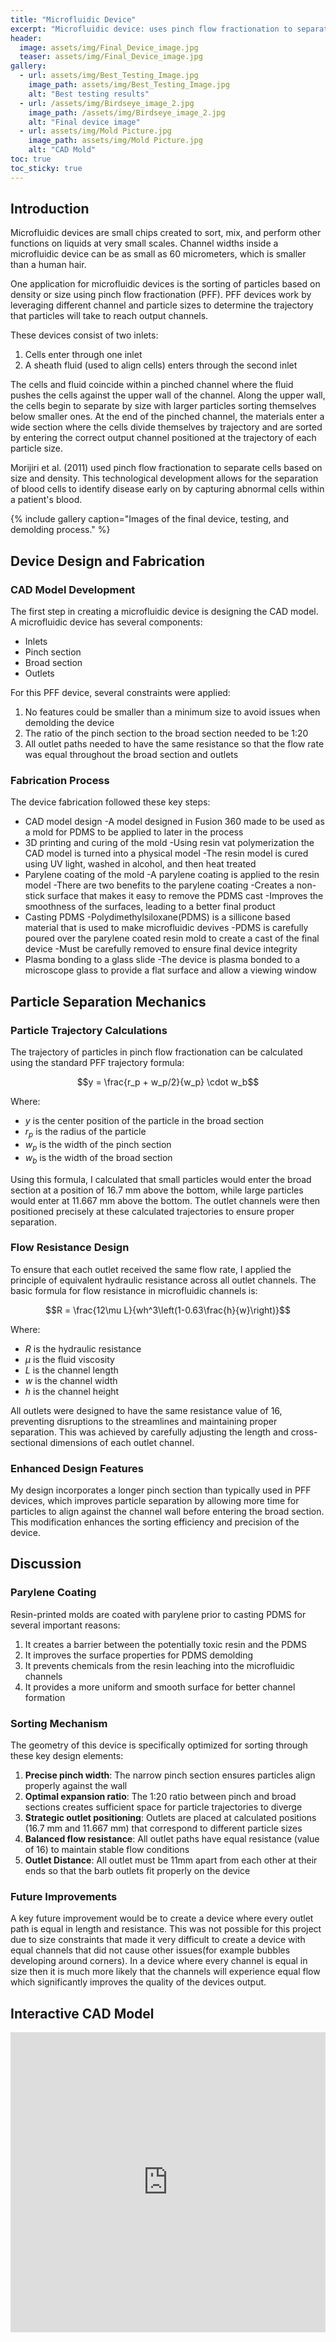 ```yaml
---
title: "Microfluidic Device"
excerpt: "Microfluidic device: uses pinch flow fractionation to separate cells"
header:
  image: assets/img/Final_Device_image.jpg
  teaser: assets/img/Final_Device_image.jpg
gallery:
  - url: assets/img/Best_Testing_Image.jpg
    image_path: assets/img/Best_Testing_Image.jpg
    alt: "Best testing results"
  - url: /assets/img/Birdseye_image_2.jpg
    image_path: /assets/img/Birdseye_image_2.jpg
    alt: "Final device image"
  - url: assets/img/Mold Picture.jpg
    image_path: assets/img/Mold Picture.jpg
    alt: "CAD Mold"
toc: true
toc_sticky: true
---
```


## Introduction

Microfluidic devices are small chips created to sort, mix, and perform other functions on liquids at very small scales. Channel widths inside a microfluidic device can be as small as 60 micrometers, which is smaller than a human hair. 

One application for microfluidic devices is the sorting of particles based on density or size using pinch flow fractionation (PFF). PFF devices work by leveraging different channel and particle sizes to determine the trajectory that particles will take to reach output channels. 

These devices consist of two inlets:
1. Cells enter through one inlet
2. A sheath fluid (used to align cells) enters through the second inlet

The cells and fluid coincide within a pinched channel where the fluid pushes the cells against the upper wall of the channel. Along the upper wall, the cells begin to separate by size with larger particles sorting themselves below smaller ones. At the end of the pinched channel, the materials enter a wide section where the cells divide themselves by trajectory and are sorted by entering the correct output channel positioned at the trajectory of each particle size.

Morijiri et al. (2011) used pinch flow fractionation to separate cells based on size and density. This technological development allows for the separation of blood cells to identify disease early on by capturing abnormal cells within a patient's blood.

{% include gallery caption="Images of the final device, testing, and demolding process." %}

## Device Design and Fabrication

### CAD Model Development
The first step in creating a microfluidic device is designing the CAD model. A microfluidic device has several components:
- Inlets
- Pinch section
- Broad section
- Outlets

For this PFF device, several constraints were applied:
1. No features could be smaller than a minimum size to avoid issues when demolding the device
2. The ratio of the pinch section to the broad section needed to be 1:20
3. All outlet paths needed to have the same resistance so that the flow rate was equal throughout the broad section and outlets

### Fabrication Process
The device fabrication followed these key steps:
* CAD model design
  -A model designed in Fusion 360 made to be used as a mold for PDMS to be applied to later in the process
* 3D printing and curing of the mold
  -Using resin vat polymerization the CAD model is turned into a physical model
  -The resin model is cured using UV light, washed in alcohol, and then heat treated 
* Parylene coating of the mold
  -A parylene coating is applied to the resin model 
  -There are two benefits to the parylene coating
    -Creates a non-stick surface that makes it easy to remove the PDMS cast 
    -Improves the smoothness of the surfaces, leading to a better final product
* Casting PDMS
  -Polydimethylsiloxane(PDMS) is a sillicone based material that is used to make microfluidic devives
  -PDMS is carefully poured over the parylene coated resin mold to create a cast of the final device
  -Must be carefully removed to ensure final device integrity
* Plasma bonding to a glass slide
  -The device is plasma bonded to a microscope glass to provide a flat surface and allow a viewing window

## Particle Separation Mechanics

### Particle Trajectory Calculations
The trajectory of particles in pinch flow fractionation can be calculated using the standard PFF trajectory formula:

$$y = \frac{r_p + w_p/2}{w_p} \cdot w_b$$

Where:
* $y$ is the center position of the particle in the broad section
* $r_p$ is the radius of the particle
* $w_p$ is the width of the pinch section
* $w_b$ is the width of the broad section

Using this formula, I calculated that small particles would enter the broad section at a position of 16.7 mm above the bottom, while large particles would enter at 11.667 mm above the bottom. The outlet channels were then positioned precisely at these calculated trajectories to ensure proper separation.

### Flow Resistance Design
To ensure that each outlet received the same flow rate, I applied the principle of equivalent hydraulic resistance across all outlet channels. The basic formula for flow resistance in microfluidic channels is:

$$R = \frac{12\mu L}{wh^3\left(1-0.63\frac{h}{w}\right)}$$

Where:
* $R$ is the hydraulic resistance
* $\mu$ is the fluid viscosity
* $L$ is the channel length
* $w$ is the channel width
* $h$ is the channel height

All outlets were designed to have the same resistance value of 16, preventing disruptions to the streamlines and maintaining proper separation. This was achieved by carefully adjusting the length and cross-sectional dimensions of each outlet channel.

### Enhanced Design Features
My design incorporates a longer pinch section than typically used in PFF devices, which improves particle separation by allowing more time for particles to align against the channel wall before entering the broad section. This modification enhances the sorting efficiency and precision of the device.

## Discussion

### Parylene Coating
Resin-printed molds are coated with parylene prior to casting PDMS for several important reasons:
1. It creates a barrier between the potentially toxic resin and the PDMS
2. It improves the surface properties for PDMS demolding
3. It prevents chemicals from the resin leaching into the microfluidic channels
4. It provides a more uniform and smooth surface for better channel formation

### Sorting Mechanism
The geometry of this device is specifically optimized for sorting through these key design elements:
1. **Precise pinch width**: The narrow pinch section ensures particles align properly against the wall
2. **Optimal expansion ratio**: The 1:20 ratio between pinch and broad sections creates sufficient space for particle trajectories to diverge
3. **Strategic outlet positioning**: Outlets are placed at calculated positions (16.7 mm and 11.667 mm) that correspond to different particle sizes
4. **Balanced flow resistance**: All outlet paths have equal resistance (value of 16) to maintain stable flow conditions
5. **Outlet Distance**: All outlet must be 11mm apart from each other at their ends so that the barb outlets fit properly on the device

### Future Improvements
A key future improvement would be to create a device where every outlet path is equal in length and resistance. This was not possible for this project due to size constraints that made it very difficult to create a device with equal channels that did not cause other issues(for example bubbles developing around corners). In a device where every channel is equal in size then it is much more likely that the channels will experience equal flow which significantly improves the quality of the devices output. 

## Interactive CAD Model
<div class="responsive-embed">
  <iframe src="https://a360.co/4bNS3aN" width="100%" height="480" allowfullscreen="true" webkitallowfullscreen="true" mozallowfullscreen="true" frameborder="0"></iframe>
</div>
